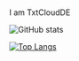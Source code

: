 #


I am TxtCloudDE

![GitHub stats](https://github-readme-stats.vercel.app/api?username=TxtCloudDE&show_icons=true)  

[![Top Langs](https://github-readme-stats.vercel.app/api/top-langs/?username=TxtCloudDE)](https://github.com/anuraghazra/github-readme-stats)


